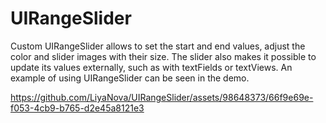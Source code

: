 
# UIRangeSlider
Custom UIRangeSlider allows to set the start and end values, adjust the color and slider images with their size.
The slider also makes it possible to update its values externally, such as with textFields or textViews.
An example of using UIRangeSlider can be seen in the demo.

https://github.com/LiyaNova/UIRangeSlider/assets/98648373/66f9e69e-f053-4cb9-b765-d2e45a8121e3

